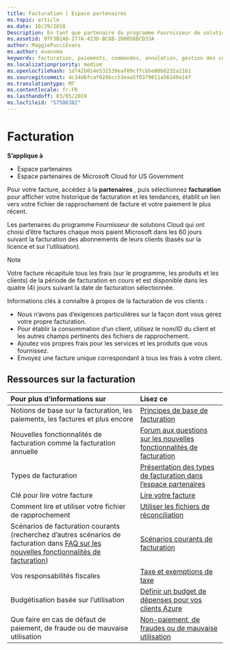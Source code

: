 ```yaml
---
title: Facturation | Espace partenaires
ms.topic: article
ms.date: 10/29/2018
Description: En tant que partenaire du programme Fournisseur de solutions Cloud, vous devez payer Microsoft dans les 60 jours suivant la facturation des abonnements basés sur la licence et sur l’utilisation de vos clients.
ms.assetid: 97F3B1A0-277A-423D-BC8B-2D0056BCD33A
author: MaggiePucciEvans
ms.author: evansma
keywords: facturation, paiements, commandes, annulation, gestion des commandes, absence de paiement, fraude, mauvaise utilisation, taxes, exonérations fiscales, fichiers de rapprochement, fichier de rapprochement
ms.localizationpriority: medium
ms.openlocfilehash: 1d742b014e531539eaf89cffcbbe08b0232a2161
ms.sourcegitcommit: 4c34d6fcaf020bcc53eaa5f0379011a56149a14f
ms.translationtype: MT
ms.contentlocale: fr-FR
ms.lasthandoff: 03/05/2019
ms.locfileid: "57586382"
---
```

# <a name="billing"></a>Facturation

**S’applique à**

-  Espace partenaires
-  Espace partenaires de Microsoft Cloud for US Government
 
 
Pour votre facture, accédez à la **partenaires** , puis sélectionnez **facturation** pour afficher votre historique de facturation et les tendances, établit un lien vers votre fichier de rapprochement de facture et votre paiement le plus récent.

Les partenaires du programme Fournisseur de solutions Cloud qui ont choisi d’être facturés chaque mois paient Microsoft dans les 60 jours suivant la facturation des abonnements de leurs clients (basés sur la licence et sur l’utilisation).

> [!NOTE]  
> Votre facture récapitule tous les frais (sur le programme, les produits et les clients) de la période de facturation en cours et est disponible dans les quatre (4) jours suivant la date de facturation sélectionnée.

Informations clés à connaître à propos de la facturation de vos clients :

-   Nous n’avons pas d’exigences particulières sur la façon dont vous gérez votre propre facturation.
-   Pour établir la consommation d’un client, utilisez le nom/ID du client et les autres champs pertinents des fichiers de rapprochement.
-   Ajoutez vos propres frais pour les services et les produits que vous fournissez.
-   Envoyez une facture unique correspondant à tous les frais à votre client.

## <a name="billing-resources"></a>Ressources sur la facturation
|**Pour plus d’informations sur**   |**Lisez ce**    |
|:-----------------------------|:-----------------|
|Notions de base sur la facturation, les paiements, les factures et plus encore   |[Principes de base de facturation](billing-basics.md)
|Nouvelles fonctionnalités de facturation comme la facturation annuelle   |[Forum aux questions sur les nouvelles fonctionnalités de facturation](faq-about-new-billing-features.md)|
|Types de facturation   |[Présentation des types de facturation dans l’espace partenaires](billing-different-types.md)   |
|Clé pour lire votre facture   |[Lire votre facture](read-your-bill.md)   |
|Comment lire et utiliser votre fichier de rapprochement   |[Utiliser les fichiers de réconciliation](use-the-reconciliation-files.md)|
|Scénarios de facturation courants (recherchez d’autres scénarios de facturation dans [FAQ sur les nouvelles fonctionnalités de facturation](faq-about-new-billing-features.md))|[Scénarios courants de facturation](common-billing-scenarios.md)|
|Vos responsabilités fiscales   | [Taxe et exemptions de taxe](tax-and-tax-exemptions.md)|
|Budgétisation basée sur l’utilisation    |[Définir un budget de dépenses pour vos clients Azure](set-an-azure-spending-budget-for-your-customers.md)|
|Que faire en cas de défaut de paiement, de fraude ou de mauvaise utilisation   |[Non-paiement, de fraudes ou de mauvaise utilisation](non-payment--fraud--or-misuse.md)|




















